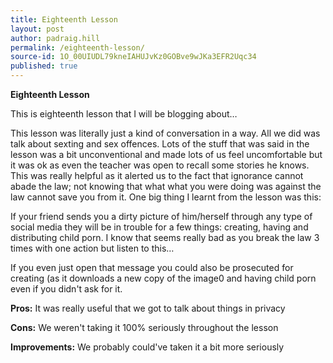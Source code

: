```yaml
---
title: Eighteenth Lesson
layout: post
author: padraig.hill
permalink: /eighteenth-lesson/
source-id: 1O_00UIUDL79kneIAHUJvKz0GOBve9wJKa3EFR2Uqc34
published: true
---
```

**Eighteenth Lesson**

This is eighteenth lesson that I will be blogging about…

This lesson was literally just a kind of conversation in a way. All we did was talk about sexting and sex offences. Lots of the stuff that was said in the lesson was a bit unconventional and made lots of us feel uncomfortable but it was ok as even the teacher was open to recall some stories he knows. This was really helpful as it alerted us to the fact that ignorance cannot abade the law; not knowing that what what you were doing was against the law cannot save you from it. One big thing I learnt from the lesson was this:

If your friend sends you a dirty picture of him/herself through any type of social media they will be in trouble for a few things: creating, having and distributing child porn. I know that seems really bad as you break the law 3 times with one action but listen to this…

If you even just open that message you could also be prosecuted for creating (as it downloads a new copy of the image0 and having child porn even if you didn't ask for it. 

**Pros:** It was really useful that we got to talk about things in privacy

**Cons:** We weren't taking it 100% seriously throughout the lesson

**Improvements:** We probably could've taken it a bit more seriously

